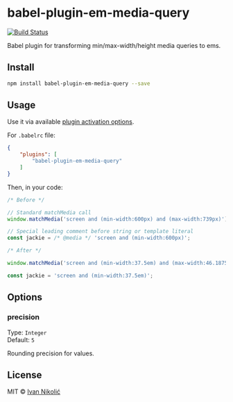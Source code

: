 # babel-plugin-em-media-query

[![Build Status][ci-img]][ci]

Babel plugin for transforming min/max-width/height media queries to ems.

## Install

```sh
npm install babel-plugin-em-media-query --save
```

## Usage

Use it via available [plugin activation options][babel-plugins].

For `.babelrc` file:

```json
{
	"plugins": [
		"babel-plugin-em-media-query"
	]
}
```

Then, in your code:

```js
/* Before */

// Standard matchMedia call
window.matchMedia('screen and (min-width:600px) and (max-width:739px)');

// Special leading comment before string or template literal
const jackie = /* @media */ 'screen and (min-width:600px)';

/* After */

window.matchMedia('screen and (min-width:37.5em) and (max-width:46.1875em)');

const jackie = 'screen and (min-width:37.5em)';
```

## Options

### precision

Type: `Integer`  
Default: `5`

Rounding precision for values.

## License

MIT © [Ivan Nikolić](http://ivannikolic.com)

[ci]: https://travis-ci.org/niksy/babel-plugin-em-media-query
[ci-img]: https://img.shields.io/travis/niksy/babel-plugin-em-media-query.svg
[babel-plugins]: http://babeljs.io/docs/plugins/
